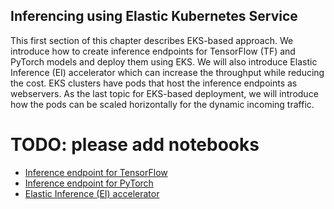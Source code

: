 ## Inferencing using Elastic Kubernetes Service

This first section of this chapter describes EKS-based approach. We introduce how to create inference endpoints for TensorFlow (TF) and PyTorch models and deploy them using EKS. We will also introduce Elastic Inference (EI) accelerator which can increase the throughput while reducing the cost. EKS clusters have pods that host the inference endpoints as webservers. As the last topic for EKS-based deployment, we will introduce how the pods can be scaled horizontally for the dynamic incoming traffic.

# TODO: please add notebooks
* [Inference endpoint for TensorFlow](./tf-inference.ipynb)
* [Inference endpoint for PyTorch](./pytorch-inference.ipynb)
* [Elastic Inference (EI) accelerator](./ei-inference.ipynb)
